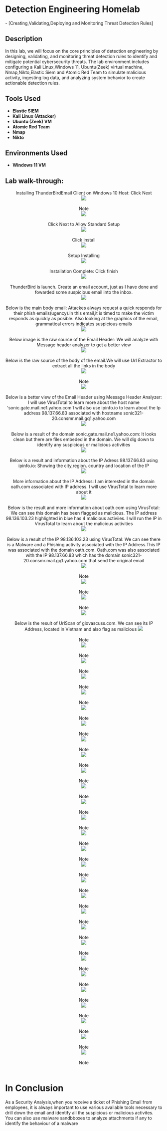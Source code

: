  <h1>Detection Engineering Homelab</h1>
 - [Creating,Validating,Deploying and Monitoring Threat Detection Rules]

<h2>Description</h2>
In this lab, we will focus on the core principles of detection engineering by designing, validating, and monitoring threat detection rules to identify and mitigate potential cybersecurity threats. The lab environment includes configuring a Kali Linux,Windows 11, Ubuntu(Zeek) virtual machine, Nmap,Nikto,Elastic Siem and Atomic Red Team to simulate malicious activity, ingesting log data, and analyzing system behavior to create actionable detection rules.
<br />

<h2>Tools Used</h2>

- <b>Elastic SIEM</b> 
- <b>Kali Linux (Attacker)</b> 
- <b>Ubuntu (Zeek) VM</b> 
- <b>Atomic Red Team</b>
- <b>Nmap</b>
- <b>Nikto</b>



<h2>Environments Used </h2>

- <b>Windows 11 VM</b>
  

<h2>Lab walk-through:</h2>

<p align="center">
Installing ThunderBirdEmail Client on Windows 10 Host: Click Next<br/>
<img src="https://i.postimg.cc/qR84jBzL/Screenshot-2024-12-11-200416.png" />
<br />
<br />
Note<br/>
<img src="https://i.postimg.cc/Zn1JY9B6/Screenshot-2024-12-13-231314.png"/>
<br />
<br />
Click Next to Allow Standard Setup<br/>
<img src="https://i.postimg.cc/VNQh4qMx/Screenshot-2024-12-11-152317.png"/>
<br />
<br />
Click install<br/>
<img src="https://i.postimg.cc/MTZdrdGF/Screenshot-2024-12-13-234149.png" />
<br />
<br />
Setup Installing<br/>
<img src="https://i.postimg.cc/pX3cXf0m/Screenshot-2024-12-11-152424.png" />
<br />
<br />
Installation Complete: Click finish<br/>
<img src="https://i.postimg.cc/BQvtQD8f/Screenshot-2024-12-11-152445.png" />
<br />
<br />
ThunderBird is launch. Create an email account, just as I have done and fowarded some suspicious email into the inbox.<br/>
<img src="https://i.postimg.cc/7ZFLVWKq/Screenshot-2024-12-11-152553.png" />
<br />
<br />
Below is  the main body email: Attackes always request a quick responds for their phish emails(ugency).In this email,it is timed to make the victim responds as quickly as posible. Also looking at the graphics of the email, grammatical errors indicates suspicious emails<br/>
<img src="https://i.postimg.cc/BQtQG0yq/Screenshot-2024-12-11-153357.png" /> 
<br />
<br />
Below image is the raw source of the Email Header: We will analyze with Message header analyzer to get a better view<br/>
<img src="https://i.postimg.cc/nL1tDR5R/Screenshot-2024-12-11-153837.png" />
<br />
<br />
Below is the raw source of the body of the email.We will use Url Extractor to extract all the links in the body<br/>
<img src="https://i.postimg.cc/qRCSG1ZH/Screenshot-2024-12-11-190957.png" />
<br />
<br />
Note<br/>
<img src="https://i.postimg.cc/x1SC3RZf/Screenshot-2024-12-14-135740.png" />
<br />
<br />
Below is a better view of the Email Header using Message Header Analyzer: I will use VirusTotal to learn more about the host name 'sonic.gate.mail.ne1.yahoo.com'I will also use ipinfo.io to learn about the Ip address 98.137.66.83 associated with hostname sonic321-20.consmr.mail.gq1.yahoo.com<br/>
<img src="https://i.postimg.cc/28HGV42Q/Screenshot-2024-12-11-192543.png" />
<br />
<br />
Below is a result of the domain sonic.gate.mail.ne1.yahoo.com: It looks clean but there are files embeded in the domain. We will dig down to identify any suspicious or malicious activities<br/> 
<img src="https://i.postimg.cc/pTYYx8mn/Screenshot-2024-12-11-193851.png" />
<br />
<br />
Below is a result and information about the IP Adress 98.137.66.83 using ipinfo.io: Showing the city,region. country and location of the IP<br/>
<img src="https://i.postimg.cc/4NK7QVXb/Screenshot-2024-12-11-194031.png" />
<br />
<br />
More information about the IP Address: I am interested in the domain oath.com associated with IP address. I will use VirusTotal to learn more about it<br/> 
<img src="https://i.postimg.cc/5NZH7y0c/Screenshot-2024-12-11-194405.png"/>
<br />
<br />
Below is the result and more information about oath.com using VirusTotal: We can see this domain has been flagged as malicious. The IP address 98.136.103.23 highlighted in blue has 4 malicious activiies. I will run the IP in VirusTotal to learn about the malicious activities<br/> 
<img src="https://i.postimg.cc/C5R1JppL/Screenshot-2024-12-12-111637.png"/>
<br />
<br />
Below is a result of the IP 98.136.103.23 using VirusTotal: We can see there is a Malware and a Phishing activity associated with the IP Address.This IP was associated with the domain oath.com. Oath.com was also associated with the IP 98.137.66.83 which has the domain sonic321-20.consmr.mail.gq1.yahoo.com that send the original email<br/>
<img src="https://i.postimg.cc/nzzccfzY/Screenshot-2024-12-12-112010.png" />
<br />
<br />
Note<br/>
<img src="https://i.postimg.cc/1R8wJLHq/Screenshot-2024-12-12-114339.png" />
<br />
<br />
Note<br/>
<img src="https://i.postimg.cc/3NnYpLcC/Screenshot-2024-12-12-150440.png" />
<br />
<br />
Note<br/>
<img src="https://i.postimg.cc/9Q2YzLjN/Screenshot-2024-12-12-151024.png" />
<br />
<br />
Below is the result of UrlScan of giovascuss.com. We can see its IP Address, located in Vietnam and also flag as malicious
<img src="https://i.postimg.cc/ZnN94z7s/Screenshot-2024-12-12-114804.png" />
<br />
<br />
Note<br/>
<img src="https://i.postimg.cc/wMYq5y2F/Screenshot-2024-12-12-130920.png" />
<br />
<br />
Note<br/>
<img src="https://i.postimg.cc/85SkMft4/Screenshot-2024-12-12-130947.png" />
<br />
<br />
Note<br/>
<img src="https://i.postimg.cc/N0XZ6Nnq/Screenshot-2024-12-12-131233.png" />
<br />
<br />
Note<br/>
<img src="https://i.postimg.cc/Y9Z5Y5rH/Screenshot-2024-12-12-135111.png" />
<br />
<br />
Note<br/>
<img src="https://i.postimg.cc/ydJSR1fg/Screenshot-2024-12-12-164810.png" />
<br />
<br />
Note<br/>
<img src="https://i.postimg.cc/jSKN1rjm/Screenshot-2024-12-12-170102.png" />
<br />
<br />
 Note<br/>
<img src="https://i.postimg.cc/NMhQNQsr/Screenshot-2024-12-12-173516.png" />
<br />
<br />
Note<br/>
<img src="https://i.postimg.cc/8zp0JpRv/Screenshot-2024-12-13-015514.png" />
<br />
<br />
Note<br/>
<img src="https://i.postimg.cc/sfkjtwBr/Screenshot-2024-12-13-021655.png" />
<br />
<br />
Note<br/>
<img src="https://i.postimg.cc/636Mxvps/Screenshot-2024-12-12-135059.png" />
<br />
<br />
Note<br/>
<img src="https://i.postimg.cc/0y9BGQLB/Screenshot-2024-12-12-235010.png" />
<br />
<br />
Note<br/>
<img src="https://i.postimg.cc/SNy7ZFFm/Screenshot-2024-12-13-001211.png" />
<br />
<br />
Note<br/>
<img src="https://i.postimg.cc/13X0QG3T/Screenshot-2024-12-13-010328.png" />
<br />
<br />
Note<br/>
<img src="https://i.postimg.cc/13X0QG3T/Screenshot-2024-12-13-010328.png" />
<br />
<br />
Note<br/>
<img src="https://i.postimg.cc/zvMzRYTT/Screenshot-2024-12-13-010902.png" />
<br />
<br />
Note<br/>
<img src="https://i.postimg.cc/tTWwzQ0h/Screenshot-2024-12-15-000525.png" />
<br />
<br />
Note<br/>
<img src="https://i.postimg.cc/Bb3yYYsR/Screenshot-2024-12-13-012448.png" />
<br />
<br />
Note<br/>
<img src="https://i.postimg.cc/QxXwcyfT/Screenshot-2024-12-13-012709.png" />
<br />
<br />
Note<br/>
<img src="https://i.postimg.cc/3RZhB6tX/Screenshot-2024-12-13-012941.png" />
<br />
<br />
Note<br/>
<img src="https://i.postimg.cc/jSJr9C8d/Screenshot-2024-12-13-013747.png" />
<br />
<br />
Note<br/>
<img src="https://i.postimg.cc/4d05r42s/Screenshot-2024-12-15-002827.png" />
<br />
<br />
Note<br/>
<img src="https://i.postimg.cc/GtSZg1Gy/Screenshot-2024-12-13-015514.png" />
<br />
<br />
Note<br/>
<img src="https://i.postimg.cc/Z5N1H2RW/Screenshot-2024-12-13-020636.png" />
<br />
<br />
 Note<br/>
<img src="https://i.postimg.cc/9F9DPXGZ/Screenshot-2024-12-15-005711.png" />
<br />
<br />
 Note<br/>
<img src="https://i.postimg.cc/23N89v4v/Screenshot-2024-12-14-220056.png" />
<br />
<br />
Note<br/>
<img src="https://i.postimg.cc/x81KTX8W/Screenshot-2024-12-15-011355.png" />
<br />
<br />
Note<br/>
<img src="https://i.postimg.cc/3w4C2QJq/Screenshot-2024-12-13-154524.png" />
<br />
<br />
Note<br/>
<img src="" />
<br />
<br />





<h1>In Conclusion</h2>
As a Security Analysis,when you receive a ticket of Phishing Email from employees, it is always important to use various available tools necessary to drill down the email and identify all the suspicious or malicious activites. You can also use malware sandbboxes to analyze attachments if any to identify the behaviour of a malware

</p>

